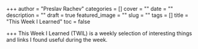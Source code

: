 +++
author = "Preslav Rachev"
categories = []
cover = ""
date = ""
description = ""
draft = true
featured_image = ""
slug = ""
tags = []
title = "This Week I Learned"
toc = false

+++
This Week I Learned (TWIL) is a weekly selection of interesting things and links I found useful during the week.
